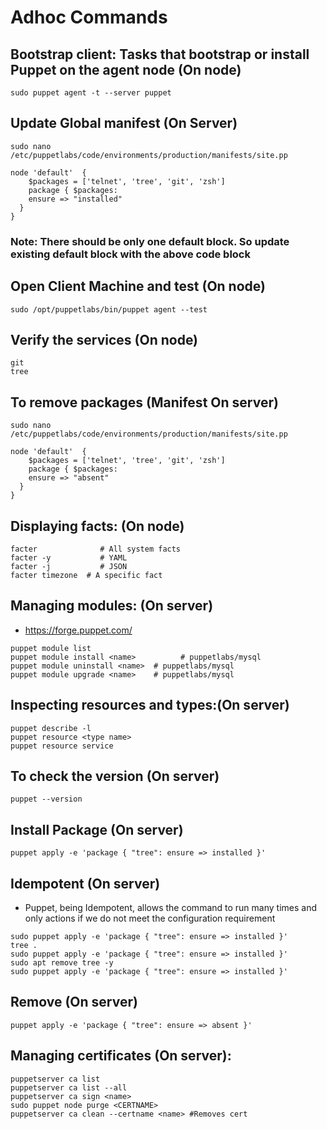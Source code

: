 # Adhoc Commands
## Bootstrap client: Tasks that bootstrap or install Puppet on the agent node  (On node)
```
sudo puppet agent -t --server puppet
```

## Update Global manifest (On Server)
```
sudo nano /etc/puppetlabs/code/environments/production/manifests/site.pp
```

```
node 'default'	{
	$packages = ['telnet', 'tree', 'git', 'zsh']
	package { $packages:
	ensure => "installed"
  }
}
```

### Note: There should be only one default block. So update existing default block with the above code block

## Open Client Machine and test (On node)
```
sudo /opt/puppetlabs/bin/puppet agent --test
```

## Verify the services (On node)
```
git
tree
```

## To remove packages (Manifest On server)
```
sudo nano /etc/puppetlabs/code/environments/production/manifests/site.pp
```

```
node 'default'	{
	$packages = ['telnet', 'tree', 'git', 'zsh']
	package { $packages:
	ensure => "absent"
  }
}
```


## Displaying facts: (On node)
```
facter              # All system facts
facter -y           # YAML
facter -j           # JSON
facter timezone  # A specific fact
```

## Managing modules: (On server)
 - https://forge.puppet.com/
```
puppet module list
puppet module install <name>		  # puppetlabs/mysql
puppet module uninstall <name>  # puppetlabs/mysql
puppet module upgrade <name>    # puppetlabs/mysql
```

## Inspecting resources and types:(On server)
```
puppet describe -l
puppet resource <type name>
puppet resource service
```

## To check the version (On server)
```
puppet --version
```

## Install Package (On server)
```
puppet apply -e 'package { "tree": ensure => installed }'
```

## Idempotent (On server)
 - Puppet, being Idempotent, allows the command to run many times and only actions if we do not meet the configuration requirement
```
sudo puppet apply -e 'package { "tree": ensure => installed }'
tree .
sudo puppet apply -e 'package { "tree": ensure => installed }'
sudo apt remove tree -y
sudo puppet apply -e 'package { "tree": ensure => installed }'
```

## Remove (On server)
```
puppet apply -e 'package { "tree": ensure => absent }'
```


## Managing certificates (On server):
```
puppetserver ca list
puppetserver ca list --all
puppetserver ca sign <name>
sudo puppet node purge <CERTNAME>
puppetserver ca clean --certname <name> #Removes cert
```